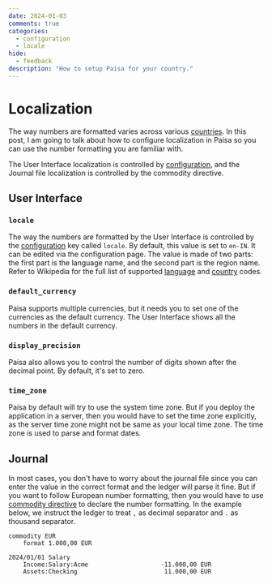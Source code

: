 ```yaml
---
date: 2024-01-03
comments: true
categories:
  - configuration
  - locale
hide:
  - feedback
description: "How to setup Paisa for your country."
---
```


# Localization

The way numbers are formatted varies across various [countries](https://en.wikipedia.org/wiki/Decimal_separator#Examples_of_use). In
this post, I am going to talk about how to configure localization in
Paisa so you can use the number formatting you are familiar with.

The User Interface localization is controlled by [configuration](../../reference/config.md),
and the Journal file localization is controlled by the commodity
directive.

<!-- more -->

## User Interface

### `locale`

The way the numbers are formatted by the User Interface is controlled
by the [configuration](../../reference/config.md) key called `locale`. By default, this value
is set to `en-IN`. It can be edited via the configuration page. The
value is made of two parts: the first part is the language name, and
the second part is the region name. Refer to Wikipedia for the full list
of supported [language](https://en.wikipedia.org/wiki/List_of_ISO_639_language_codes) and [country](https://en.wikipedia.org/wiki/List_of_ISO_3166_country_codes) codes.

### `default_currency`

Paisa supports multiple currencies, but it needs you to set one of the
currencies as the default currency. The User Interface shows all the
numbers in the default currency.

### `display_precision`

Paisa also allows you to control the number of digits shown after the
decimal point. By default, it's set to zero.

### `time_zone`

Paisa by default will try to use the system time zone. But if you
deploy the application in a server, then you would have to set the
time zone explicitly, as the server time zone might not be same as
your local time zone. The time zone is used to parse and format dates.

## Journal

In most cases, you don't have to worry about the journal file since
you can enter the value in the correct format and the ledger will parse it
fine. But if you want to follow European number formatting, then you
would have to use [commodity directive](https://ledger-cli.org/doc/ledger3.html#index-commodity-1) to declare the number
formatting. In the example below, we instruct the ledger to treat `,`
as decimal separator and `.` as thousand separator.

```ledger
commodity EUR
	format 1.000,00 EUR

2024/01/01 Salary
    Income:Salary:Acme                    -11.000,00 EUR
    Assets:Checking                        11.000,00 EUR
```
